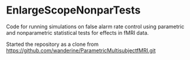 EnlargeScopeNonparTests
=======================

Code for running simulations on false alarm rate control using parametric and nonparametric statistical tests for effects in fMRI data.

Started the repository as a clone from https://github.com/wanderine/ParametricMultisubjectfMRI.git 


